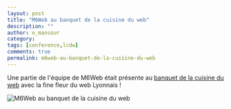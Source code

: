 ```yaml
---
layout: post
title: "M6Web au banquet de la cuisine du web"
description: ""
author: o_mansour
category: 
tags: [conference,lcdw]
comments: true  
permalink: m6web-au-banquet-de-la-cuisine-du-web
---
```


Une partie de l'équipe de M6Web était présente au [banquet de la cuisine du web](https://www.lacuisineduweb.com/la-cuisine-fait-son-banquet.html) avec la fine fleur du web Lyonnais !


![M6Web au banquet de la cuisine du web](h/images/posts/imgob/0-00-30-83-201211-ob_0c745f_74a85c8234e611e294a422000a1f9874-7-1.jpg)

